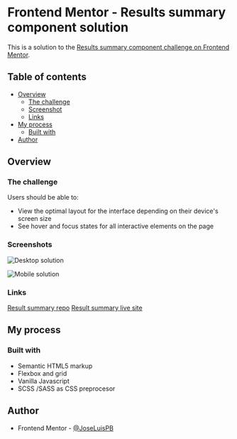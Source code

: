 # Frontend Mentor - Results summary component solution

This is a solution to the [Results summary component challenge on Frontend Mentor](https://www.frontendmentor.io/challenges/results-summary-component-CE_K6s0maV).

## Table of contents

- [Overview](#overview)
  - [The challenge](#the-challenge)
  - [Screenshot](#screenshot)
  - [Links](#links)
- [My process](#my-process)
  - [Built with](#built-with)
- [Author](#author)

## Overview

### The challenge

Users should be able to:

- View the optimal layout for the interface depending on their device's screen size
- See hover and focus states for all interactive elements on the page

### Screenshots

![Desktop solution](./screenshot.jpg)

![Mobile solution](./screenshot.jpg)

### Links

[Result summary repo](https://github.com/JoseLuisPB/FEM-result-summary-component)
[Result summary live site](https://joseluispb-frontend-mentor-result-summary.vercel.app/)

## My process

### Built with

- Semantic HTML5 markup
- Flexbox and grid
- Vanilla Javascript
- SCSS /SASS as CSS preprocesor

## Author

- Frontend Mentor - [@JoseLuisPB](https://www.frontendmentor.io/profile/JoseLuisPB)

